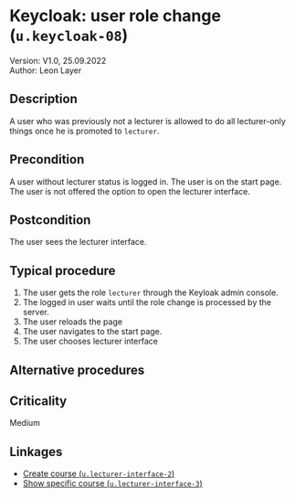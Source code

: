# Keycloak: user role change (`u.keycloak-08`)


Version: V1.0, 25.09.2022 \
Author: Leon Layer

## Description

A user who was previously not a lecturer is allowed to do all lecturer-only things once he is promoted to `lecturer`.  

## Precondition

A user without lecturer status is logged in. The user is on the start page. The user is not offered the option to open the lecturer interface.

## Postcondition

The user sees the lecturer interface.

## Typical procedure

1. The user gets the role `lecturer` through the Keyloak admin console.
2. The logged in user waits until the role change is processed by the server.
3. The user reloads the page
4. The user navigates to the start page.
5. The user chooses lecturer interface

## Alternative procedures


## Criticality

Medium

## Linkages

- [Create course (`u.lecturer-interface-2`)](u-lecturer-interface-02-create-course.md)
- [Show specific course (`u.lecturer-interface-3`)](u-lecturer-interface-03-show-specific-course.md)
